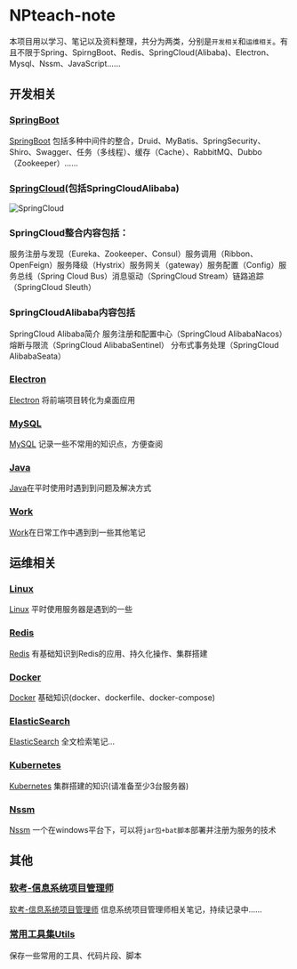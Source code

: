 # NPteach-note
本项目用以学习、笔记以及资料整理，共分为两类，分别是`开发相关`和`运维相关`。有且不限于Spring、SpirngBoot、Redis、SpringCloud(Alibaba)、Electron、Mysql、Nssm、JavaScript......

## 开发相关
### [SpringBoot](./SpringBoot)
[SpringBoot](./SpringBoot) 包括多种中间件的整合，Druid、MyBatis、SpringSecurity、Shiro、Swagger、任务（多线程）、缓存（Cache）、RabbitMQ、Dubbo（Zookeeper）......

### [SpringCloud](./SpringCloud)(包括SpringCloudAlibaba)
![SpringCloud](./assets/ReadMe.md/1609683765035_image.png)

### SpringCloud整合内容包括：
服务注册与发现（Eureka、Zookeeper、Consul）服务调用（Ribbon、OpenFeign）服务降级（Hystrix）服务网关（gateway）服务配置（Config）服务总线（Spring Cloud Bus）消息驱动（SpringCloud Stream）链路追踪（SpringCloud Sleuth）

### SpringCloudAlibaba内容包括
SpringCloud Alibaba简介
服务注册和配置中心（SpringCloud AlibabaNacos）
熔断与限流（SpringCloud AlibabaSentinel）
分布式事务处理（SpringCloud AlibabaSeata）

### [Electron](./Electron.md)
[Electron](./Electron.md) 将前端项目转化为桌面应用

### [MySQL](./MySQL.md)
[MySQL](./MySQL.md) 记录一些不常用的知识点，方便查阅

### [Java](./Java.md)
[Java](./Java.md)在平时使用时遇到到问题及解决方式

### [Work](./Work.md)
[Work](./Work.md)在日常工作中遇到到一些其他笔记

## 运维相关
### [Linux](./Linux.md)
[Linux](./Linux.md) 平时使用服务器是遇到的一些

### [Redis](./Redis.md)
[Redis](./Redis.md) 有基础知识到Redis的应用、持久化操作、集群搭建

### [Docker](./Docker.md)
[Docker](./Docker.md) 基础知识(docker、dockerfile、docker-compose)

### [ElasticSearch](./ElasticSearch.md)
[ElasticSearch](./ElasticSearch.md) 全文检索笔记...

### [Kubernetes](./Kubernetes.md)
[Kubernetes](./Kubernetes.md) 集群搭建的知识(请准备至少3台服务器)

### [Nssm](./Nssm.md)
[Nssm](./Nssm.md) 一个在windows平台下，可以将`jar包+bat脚本`部署并注册为服务的技术

## 其他
### [软考-信息系统项目管理师](./PM.md)
[软考-信息系统项目管理师](./PM.md) 信息系统项目管理师相关笔记，持续记录中......

### [常用工具集Utils](./Utils.md)
保存一些常用的工具、代码片段、脚本

